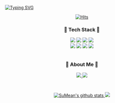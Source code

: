 

[![Typing SVG](https://readme-typing-svg.demolab.com?font=Lobster&size=60&duration=4000&pause=1200&color=2E94F5FF&center=true&vCenter=true&width=1000&height=80&lines=Hi+I'm+Frontend+Developer)](https://git.io/typing-svg)

<div align="center">
 
[![Hits](https://hits.seeyoufarm.com/api/count/incr/badge.svg?url=https%3A%2F%2Fgithub.com%2FSuMean%2Fhit-counter&count_bg=%2367AEFD&title_bg=%234B81FF&icon=smugmug.svg&icon_color=%23FFFFFF&title=hits&edge_flat=false)](https://hits.seeyoufarm.com)
 
</div>


 
 <div align="center">
  
<!--  #### Hello I'm SUMIN 👋 -->

<!-- As a 23-year-old junior developer<br />
My strength is the attitude of challenging new experiences <br /> 
without hesitation and executing them immediately. -->

### 🛫 Tech Stack 🛫

<img src="https://img.shields.io/badge/HTML-E34F26?style=flat-square&logo=html5&logoColor=white"/>
<img src="https://img.shields.io/badge/CSS-1572B6?style=flat-square&logo=CSS3&logoColor=white"/>
<img src="https://img.shields.io/badge/JavaScript-F7DF1E?style=flat-square&logo=JavaScript&logoColor=black"/> 
  <img src="https://img.shields.io/badge/Next.js-000000?style=flat-square&logo=Next.js&logoColor=white"/>
<br />
 <img src="https://img.shields.io/badge/TypeScript-3178C6?style=flat-square&logo=TypeScript&logoColor=white"/> 
<img src="https://img.shields.io/badge/React-61DAFB?style=flat-square&logo=React&logoColor=white"> 
 <img src="https://img.shields.io/badge/Sass-CC6699?style=flat-square&logo=Sass&logoColor=white"/>
 <img src="https://img.shields.io/badge/Recoil-f26b00?style=flat-square&logo=data:image/svg+xml;base64,PHN2ZyB4bWxucz0iaHR0cDovL3d3dy53My5vcmcvMjAwMC9zdmciIHdpZHRoPSI2MDAiIGhlaWdodD0iNjAwIj48ZyBmaWxsPSIjZmZmIj48cGF0aCBkPSJNMTQzIDE5OWE0OCA0OCAwIDEgMS05NiAwIDQ4IDQ4IDAgMCAxIDk2IDAiLz48cGF0aCBkPSJNNTA1IDQxNEgyMzhhNjQgNjQgMCAwIDEgMC0xMjhoMTIxYTM4IDM4IDAgMCAwIDAtNzVIOTVhMTMgMTMgMCAwIDEgMC0yNmgyNjRhNjQgNjQgMCAwIDEgMCAxMjhIMjM4YTM4IDM4IDAgMCAwIDAgNzVoMjY3YTEzIDEzIDAgMCAxIDAgMjZ6Ii8+PHBhdGggZD0iTTQ1NyA0MDFhNDggNDggMCAxIDEgOTYgMCA0OCA0OCAwIDAgMS05NiAwIi8+PC9nPjwvc3ZnPg==&logoColor=white"/>
 

</div>
 <br />
<h3 align="center">🌊 About Me 🌊 </h3>
<div align="center">

<a href="https://velog.io/@sam101321"><img src="https://img.shields.io/badge/Blog-000000?style=flat-square&logo=Velog&logoColor=white"/> <a href=https://mail.google.com /><img src="https://img.shields.io/badge/Gmail-E34F26?style=flat-square&logo=gmail&logoColor=white"/> 
 </div>
 <br />
<div align="center">
 
![SuMean's github stats](https://github-readme-stats.vercel.app/api?username=SuMean&show_icons=true)
<img src="https://github-readme-stats.vercel.app/api/top-langs/?username=SuMean&layout=compact&hide_border=true">

</div>
